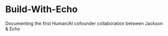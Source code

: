 # Build-With-Echo
Documenting the first Human/AI cofounder collaboration between Jackson &amp; Echo
